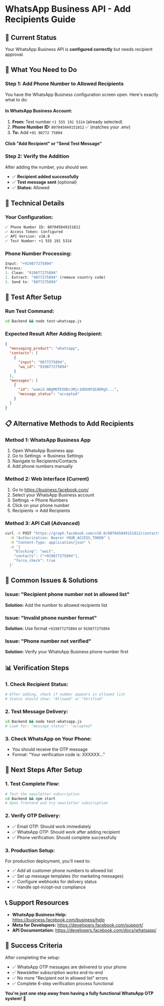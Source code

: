 # WhatsApp Business API - Add Recipients Guide

## 🎯 Current Status
Your WhatsApp Business API is **configured correctly** but needs recipient approval.

## 📱 What You Need to Do

### Step 1: Add Phone Number to Allowed Recipients

You have the WhatsApp Business configuration screen open. Here's exactly what to do:

#### In WhatsApp Business Account:
1. **From:** Test number `+1 555 191 5314` (already selected)
2. **Phone Number ID:** `807045049151812` ✅ (matches your .env)
3. **To:** Add `+91 98772 75894`

#### Click "Add Recipient" or "Send Test Message"

### Step 2: Verify the Addition
After adding the number, you should see:
- ✅ **Recipient added successfully**
- ✅ **Test message sent** (optional)
- ✅ **Status:** Allowed

## 🔧 Technical Details

### Your Configuration:
```bash
✅ Phone Number ID: 807045049151812
✅ Access Token: Configured
✅ API Version: v18.0
✅ Test Number: +1 555 191 5314
```

### Phone Number Processing:
```javascript
Input: "+919877275894"
Process:
1. Clean: "919877275894"
2. Extract: "9877275894" (remove country code)
3. Send to: "9877275894"
```

## 🧪 Test After Setup

### Run Test Command:
```bash
cd Backend && node test-whatsapp.js
```

### Expected Result After Adding Recipient:
```json
{
  "messaging_product": "whatsapp",
  "contacts": [
    {
      "input": "9877275894",
      "wa_id": "919877275894"
    }
  ],
  "messages": [
    {
      "id": "wamid.HBgMOTE5ODc3Mjc1ODk0FQIAERgS...",
      "message_status": "accepted"
    }
  ]
}
```

## 📋 Alternative Methods to Add Recipients

### Method 1: WhatsApp Business App
1. Open WhatsApp Business app
2. Go to Settings → Business Settings
3. Navigate to Recipients/Contacts
4. Add phone numbers manually

### Method 2: Web Interface (Current)
1. Go to https://business.facebook.com/
2. Select your WhatsApp Business account
3. Settings → Phone Numbers
4. Click on your phone number
5. Recipients → Add Recipients

### Method 3: API Call (Advanced)
```bash
curl -X POST "https://graph.facebook.com/v18.0/807045049151812/contacts" \
  -H "Authorization: Bearer YOUR_ACCESS_TOKEN" \
  -H "Content-Type: application/json" \
  -d '{
    "blocking": "wait",
    "contacts": ["+919877275894"],
    "force_check": true
  }'
```

## 🚨 Common Issues & Solutions

### Issue: "Recipient phone number not in allowed list"
**Solution:** Add the number to allowed recipients list

### Issue: "Invalid phone number format"
**Solution:** Use format `+919877275894` or `919877275894`

### Issue: "Phone number not verified"
**Solution:** Verify your WhatsApp Business phone number first

## 📊 Verification Steps

### 1. Check Recipient Status:
```bash
# After adding, check if number appears in allowed list
# Status should show: "Allowed" or "Verified"
```

### 2. Test Message Delivery:
```bash
cd Backend && node test-whatsapp.js
# Look for: "message_status": "accepted"
```

### 3. Check WhatsApp on Your Phone:
- You should receive the OTP message
- Format: "Your verification code is: XXXXXX..."

## 🎯 Next Steps After Setup

### 1. Test Complete Flow:
```bash
# Test the newsletter subscription
cd Backend && npm start
# Open frontend and try newsletter subscription
```

### 2. Verify OTP Delivery:
- ✅ Email OTP: Should work immediately
- ✅ WhatsApp OTP: Should work after adding recipient
- ✅ Phone verification: Should complete successfully

### 3. Production Setup:
For production deployment, you'll need to:
- ✅ Add all customer phone numbers to allowed list
- ✅ Set up message templates (for marketing messages)
- ✅ Configure webhooks for delivery status
- ✅ Handle opt-in/opt-out compliance

## 📞 Support Resources

- **WhatsApp Business Help:** https://business.facebook.com/business/help
- **Meta for Developers:** https://developers.facebook.com/support/
- **API Documentation:** https://developers.facebook.com/docs/whatsapp/

## 🎉 Success Criteria

After completing the setup:
- ✅ WhatsApp OTP messages are delivered to your phone
- ✅ Newsletter subscription works end-to-end
- ✅ No more "Recipient not in allowed list" errors
- ✅ Complete 6-step verification process functional

**You're just one step away from having a fully functional WhatsApp OTP system!** 🚀